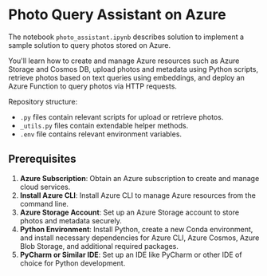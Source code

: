 # Photo Query Assistant on Azure

The notebook `photo_assistant.ipynb` describes solution to implement a sample solution to query photos stored on Azure.

You'll learn how to create and manage Azure resources such as Azure Storage and Cosmos DB, upload photos and metadata using Python scripts, retrieve photos based on text queries using embeddings, and deploy an Azure Function to query photos via HTTP requests.

Repository structure:

*  `.py` files contain relevant scripts for upload or retrieve photos.
*  `_utils.py` files contain extendable helper methods.
*  `.env` file contains relevant environment variables.

## Prerequisites

1. **Azure Subscription**: Obtain an Azure subscription to create and manage cloud services.
2. **Install Azure CLI**: Install Azure CLI to manage Azure resources from the command line.
3. **Azure Storage Account**: Set up an Azure Storage account to store photos and metadata securely.
4. **Python Environment**: Install Python, create a new Conda environment, and install necessary dependencies for Azure CLI, Azure Cosmos, Azure Blob Storage, and additional required packages.
5. **PyCharm or Similar IDE**: Set up an IDE like PyCharm or other IDE of choice for Python development.

